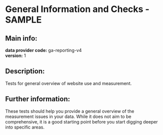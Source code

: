 # General Information and Checks - SAMPLE  
## Main info:  
**data provider code:** ga-reporting-v4  
**version:** 1  
## Description:  
Tests for general overview of website use and measurement.  
## Further information:  
These tests should help you provide a general overview of the measurement issues in your data. While it does not aim to be comprehensive, it is a good starting point before you start digging deeper into specific areas.
